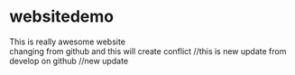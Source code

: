 # websitedemo

This is really awesome website
<br>
changing from github and this will create conflict
//this is new update from develop on github
//new update
